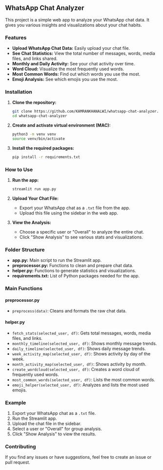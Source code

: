 ## WhatsApp Chat Analyzer

This project is a simple web app to analyze your WhatsApp chat data. It gives you various insights and visualizations about your chat habits.

### Features

- **Upload WhatsApp Chat Data:** Easily upload your chat file.
- **See Chat Statistics:** View the total number of messages, words, media files, and links shared.
- **Monthly and Daily Activity:** See your chat activity over time.
- **Word Cloud:** Visualize the most frequently used words.
- **Most Common Words:** Find out which words you use the most.
- **Emoji Analysis:** See which emojis you use the most.

### Installation

1. **Clone the repository:**
   ```bash
   git clone https://github.com/KAMRANKHANALWI/whatsapp-chat-analyzer.git
   cd whatsapp-chat-analyzer
   ```

2. **Create and activate virtual environment (MAC):**
   ```bash
   python3 -m venv venv
   source venv/bin/activate 
   ```

3. **Install the required packages:**
   ```bash
   pip install -r requirements.txt
   ```

### How to Use

1. **Run the app:**
   ```bash
   streamlit run app.py
   ```

2. **Upload Your Chat File:**
   - Export your WhatsApp chat as a `.txt` file from the app.
   - Upload this file using the sidebar in the web app.

3. **View the Analysis:**
   - Choose a specific user or "Overall" to analyze the entire chat.
   - Click "Show Analysis" to see various stats and visualizations.

### Folder Structure

- **app.py:** Main script to run the Streamlit app.
- **preprocessor.py:** Functions to clean and prepare chat data.
- **helper.py:** Functions to generate statistics and visualizations.
- **requirements.txt:** List of Python packages needed for the app.

### Main Functions

#### preprocessor.py
- `preprocess(data)`: Cleans and formats the raw chat data.

#### helper.py
- `fetch_stats(selected_user, df)`: Gets total messages, words, media files, and links.
- `monthly_timeline(selected_user, df)`: Shows monthly message trends.
- `daily_timeline(selected_user, df)`: Shows daily message trends.
- `week_activity_map(selected_user, df)`: Shows activity by day of the week.
- `month_activity_map(selected_user, df)`: Shows activity by month.
- `create_wordcloud(selected_user, df)`: Creates a word cloud of frequently used words.
- `most_common_words(selected_user, df)`: Lists the most common words.
- `emoji_helper(selected_user, df)`: Analyzes and lists the most used emojis.

### Example

1. Export your WhatsApp chat as a `.txt` file.
2. Run the Streamlit app.
3. Upload the chat file in the sidebar.
4. Select a user or "Overall" for group analysis.
5. Click "Show Analysis" to view the results.

### Contributing

If you find any issues or have suggestions, feel free to create an issue or pull request.

